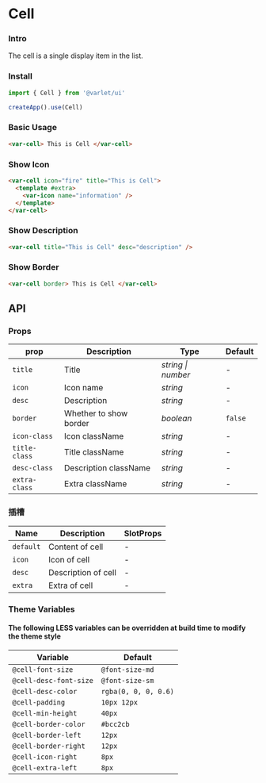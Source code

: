# Cell

### Intro

The cell is a single display item in the list.

### Install

```js
import { Cell } from '@varlet/ui'

createApp().use(Cell)
```

### Basic Usage

```html
<var-cell> This is Cell </var-cell>
```

### Show Icon
```html
<var-cell icon="fire" title="This is Cell">
  <template #extra>
    <var-icon name="information" />
  </template>
</var-cell>
```

### Show Description
```html
<var-cell title="This is Cell" desc="description" />
```

### Show Border
```html
<var-cell border> This is Cell </var-cell>
```

## API

### Props

| prop | Description | Type | Default |
| ----- | -------------- | -------- | ---------- |
| `title` | Title	| _string \| number_ | - |
| `icon` | Icon name | _string_ | - |
| `desc` | Description | _string_ | - |
| `border` | Whether to show border | _boolean_ | `false` |
| `icon-class` | Icon className | _string_ | - |
| `title-class` | Title className | _string_ | - |
| `desc-class` | Description className | _string_ | - |
| `extra-class` | Extra className | _string_ | - |

### 插槽

| Name | Description | SlotProps |
| ----- | -------------- | -------- |
| `default` | Content of cell | - |
| `icon` | Icon of cell | - |
| `desc` | Description of cell | - |
| `extra` | Extra of cell | - |

### Theme Variables
#### The following LESS variables can be overridden at build time to modify the theme style

| Variable | Default |
| --- | --- |
| `@cell-font-size` | `@font-size-md` |
| `@cell-desc-font-size` | `@font-size-sm` |
| `@cell-desc-color` | `rgba(0, 0, 0, 0.6)` |
| `@cell-padding` | `10px 12px` |
| `@cell-min-height` | `40px` |
| `@cell-border-color` | `#bcc2cb` |
| `@cell-border-left` | `12px` |
| `@cell-border-right` | `12px` |
| `@cell-icon-right` | `8px` |
| `@cell-extra-left` | `8px` |
